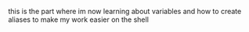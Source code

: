 this is the part where im now learning about variables and how to create aliases to make my work easier on the shell
